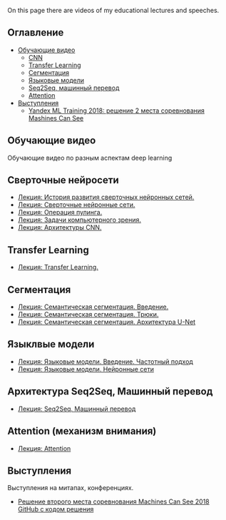 
On this page there are videos of my educational lectures and speeches.

## Оглавление
- [Обучающие видео](#лекции) <br />
  - [CNN](#cnn) <br />
  - [Transfer Learning](#transfer_learning) <br />
  - [Сегментация](#segmentation) <br />
  - [Языковые модели](#language_modeling) <br />
  - [Seq2Seq, машинный перевод](#mt) <br />
  - [Attention](#attention) <br />
- [Выступления](#выступления) <br />
  - [Yandex ML Training 2018: решение 2 места соревнования Mashines Can See](#yandex-ml-training)

<a name="лекции"/>

## Обучающие видео

Обучающие видео по разным аспектам deep learning

<a name="cnn"/>

## Сверточные нейросети

- [Лекция: История развития сверточных нейронных сетей.](https://youtu.be/Xq76hQHCkvQ)
- [Лекция: Сверточные нейронные сети.](https://youtu.be/HpKGv-kYurk)
- [Лекция: Операция пулинга.](https://youtu.be/IxLuPHtZBTY)
- [Лекция: Задачи компьютерного зрения.](https://youtu.be/3IPRcBIsgNA)
- [Лекция: Архитектуры CNN.](https://youtu.be/TcUPuKpIlhQ)

<a name="transfer_learning"/>

## Transfer Learning
- [Лекция: Transfer Learning.](https://youtu.be/oLpREso27Zw)

<a name="segmentation"/>

## Сегментация
- [Лекция: Семантическая сегментация. Введение.](https://youtu.be/awgMvmJQUF0)
- [Лекция: Семантическая сегментация. Трюки.](https://youtu.be/K73tZxH9nvE)
- [Лекция: Семантическая сегментация. Архитектура U-Net](https://youtu.be/yEuIV5FsRMs)

<a name="language_modeling"/>

## Языклвые модели
- [Лекция: Языковые модели. Введение. Частотный подход](https://youtu.be/aS2A7b-4uT4)
- [Лекция: Языковые модели. Нейронные сети](https://youtu.be/-tK7WcE5Wfo)

<a name="mt"/>

## Архитектура Seq2Seq, Машинный перевод
- [Лекция: Seq2Seq. Машинный перевод](https://youtu.be/N3TLYsn0TU8)

<a name="attention"/>

## Attention (механизм внимания)
- [Лекция: Attention](https://youtu.be/G4vT5cvJSxY)

<a name="выступления"/>

## Выступления

Выступления на митапах, конференциях.

<a name="yandex-ml-training"/>

- [Решение второго места соревнования Machines Can See 2018](https://youtu.be/zNTRmIoPLns) <br />
  [GitHub с кодом решения](https://github.com/Atmyre/MCS2018_Solution) 
